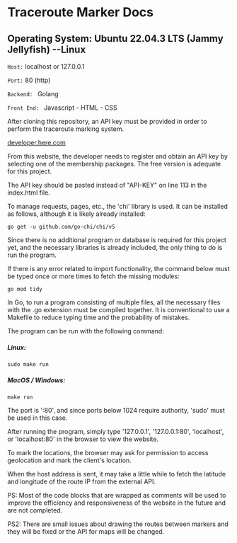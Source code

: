 # Traceroute Marker Docs

## Operating System: Ubuntu 22.04.3 LTS (Jammy Jellyfish)  --Linux
`Host:` localhost or 127.0.0.1

`Port:` 80 (http)

`Backend: ` Golang

`Front End: ` Javascript - HTML - CSS

After cloning this repository, an API key must be provided in order to perform the traceroute marking system.

[developer.here.com](https://)

From this website, the developer needs to register and obtain an API key by selecting one of the membership packages. The free version is adequate for this project.

The API key should be pasted instead of "API-KEY" on line 113 in the index.html file.

To manage requests, pages, etc., the 'chi' library is used. It can be installed as follows, although it is likely already installed:

`go get -u github.com/go-chi/chi/v5`

Since there is no additional program or database is required for this project yet, and the necessary libraries is already included, the only thing to do is run the program.

If there is any error related to import functionality, the command below must be typed once or more times to fetch the missing modules:

`go mod tidy`

In Go, to run a program consisting of multiple files, all the necessary files with the .go extension must be compiled together. It is conventional to use a Makefile to reduce typing time and the probability of mistakes.

The program can be run with the following command:

##### Linux:
`sudo make run`

##### MacOS / Windows:
`make run`


The port is ':80', and since ports below 1024 require authority, 'sudo' must be used in this case.

After running the program, simply type '127.0.0.1', '127.0.0.1:80', 'localhost', or 'localhost:80' in the browser to view the website.

To mark the locations, the browser may ask for permission to access geolocation and mark the client's location.

When the host address is sent, it may take a little while to fetch the latitude and longitude of the route IP from the external API.

PS: Most of the code blocks that are wrapped as comments will be used to improve the efficiency and responsiveness of the website in the future and are not completed.

PS2: There are small issues about drawing the routes between markers and they will be fixed or the API for maps will be changed.
